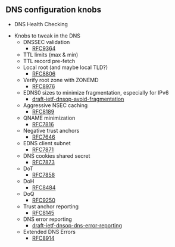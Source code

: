 
## DNS configuration knobs

  - DNS Health Checking

* Knobs to tweak in the DNS
  - DNSSEC validation
      - [RFC9364](https://www.rfc-editor.org/rfc/rfc9364.html)
  - TTL limits (max & min)
  - TTL record pre-fetch
  - Local root (and maybe local TLD?)
    - [RFC8806](https://www.rfc-editor.org/rfc/rfc8806.html)
  - Verify root zone with ZONEMD
    - [RFC8976](https://www.rfc-editor.org/rfc/rfc8976.html)
  - EDNS0 sizes to minimize fragmentation, especially for IPv6
      - [draft-ietf-dnsop-avoid-fragmentation](https://datatracker.ietf.org/doc/draft-ietf-dnsop-avoid-fragmentation/)
  - Aggressive NSEC caching
    - [RFC8189](https://www.rfc-editor.org/rfc/rfc8189.html)
  - QNAME minimization
    - [RFC7816](https://www.rfc-editor.org/rfc/rfc7816.html)
  - Negative trust anchors
    - [RFC7646](https://www.rfc-editor.org/rfc/rfc7646.html)
  - EDNS client subnet
    - [RFC7871](https://www.rfc-editor.org/rfc/rfc7871.html)
  - DNS cookies shared secret
    - [RFC7873](https://www.rfc-editor.org/rfc/rfc7871.html)
  - DoT
    - [RFC7858](https://www.rfc-editor.org/rfc/rfc7858.html)
  - DoH
    - [RFC8484](https://www.rfc-editor.org/rfc/rfc8484.html)
  - DoQ
    - [RFC9250](https://www.rfc-editor.org/rfc/rfc9250.html)
  - Trust anchor reporting
    - [RFC8145](https://www.rfc-editor.org/rfc/rfc8145.html)
  - DNS error reporting
    - [draft-ietf-dnsop-dns-error-reporting](https://datatracker.ietf.org/doc/draft-ietf-dnsop-dns-error-reporting)
  - Extended DNS Errors
    - [RFC8914](https://www.rfc-editor.org/rfc/rfc8914.html)
